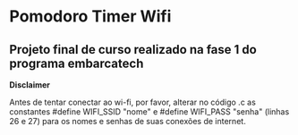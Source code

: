 # Pomodoro Timer Wifi

## Projeto final de curso realizado na fase 1 do programa embarcatech

**Disclaimer**

Antes de tentar conectar ao wi-fi, por favor, alterar no código .c as constantes #define WIFI_SSID "nome" e #define WIFI_PASS "senha" (linhas 26 e 27) para os nomes e senhas de suas conexões de internet.
